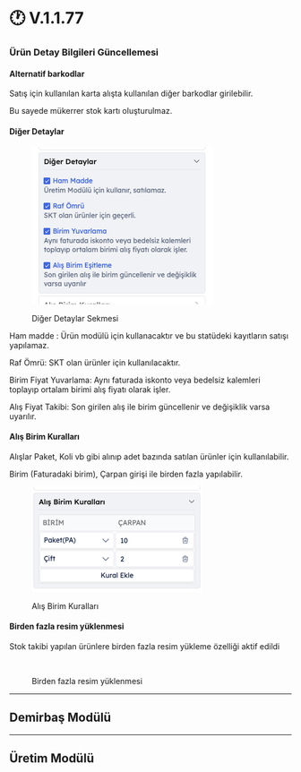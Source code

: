 # 🕐 V.1.1.77

### Ürün Detay Bilgileri Güncellemesi

#### Alternatif barkodlar

Satış için kullanılan karta alışta kullanılan diğer barkodlar girilebilir.

Bu sayede mükerrer stok kartı oluşturulmaz.

#### Diğer Detaylar

<div align="left"><figure><img src="../../.gitbook/assets/Ekran Resmi 2025-02-27 19.23.31.png" alt=""><figcaption><p>Diğer Detaylar Sekmesi</p></figcaption></figure></div>

Ham madde : Ürün modülü için kullanacaktır ve bu statüdeki kayıtların satışı yapılamaz.

Raf Ömrü: SKT olan ürünler için kullanılacaktır.

Birim Fiyat Yuvarlama: Aynı faturada iskonto veya bedelsiz kalemleri toplayıp ortalam birimi alış fiyatı olarak işler.

Alış Fiyat Takibi: Son girilen alış ile birim güncellenir ve değişiklik varsa uyarılır.

#### Alış Birim Kuralları

Alışlar Paket, Koli vb gibi alınıp adet bazında satılan ürünler için kullanılabilir.

Birim (Faturadaki birim), Çarpan girişi ile birden fazla yapılabilir.

<div align="left"><figure><img src="../../.gitbook/assets/Ekran Resmi 2025-02-27 19.24.16.png" alt=""><figcaption><p>Alış Birim Kuralları</p></figcaption></figure></div>

#### Birden fazla resim yüklenmesi&#x20;

Stok takibi yapılan ürünlere birden fazla resim yükleme özelliği aktif edildi



<div align="left"><figure><img src="https://files.gitbook.com/v0/b/gitbook-x-prod.appspot.com/o/spaces%2FgCSquaq2tE4wby6sNr2A%2Fuploads%2F0FkdPOcpei5eoiwF3kho%2FEkran%20Resmi%202025-02-27%2019.11.34.png?alt=media&#x26;token=3f75892b-8b3c-4d80-ad5c-20ef88e73a0d" alt="" width="563"><figcaption><p>Birden fazla resim yüklenmesi</p></figcaption></figure></div>

***

## Demirbaş Modülü





***

## Üretim Modülü



